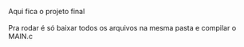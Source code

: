 Aqui fica o projeto final
<br><br>
Pra rodar é só baixar todos os arquivos na mesma pasta e compilar o MAIN.c
